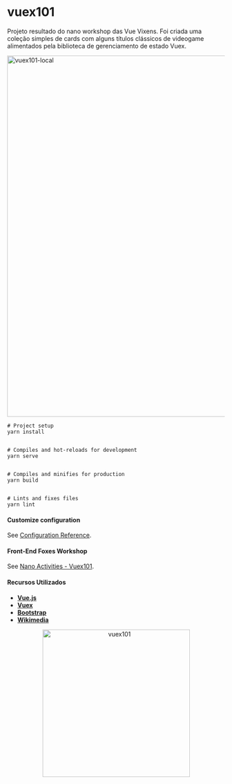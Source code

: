 # vuex101

Projeto resultado do nano workshop das Vue Vixens. Foi criada uma coleção simples de cards com alguns títulos clássicos de videogame alimentados pela biblioteca de gerenciamento de estado Vuex.

<img width="835" alt="vuex101-local" src="https://user-images.githubusercontent.com/44841405/82010198-c595e180-9647-11ea-8acf-c0a859b9c563.png">

```
# Project setup
yarn install


# Compiles and hot-reloads for development
yarn serve


# Compiles and minifies for production
yarn build


# Lints and fixes files
yarn lint
```

#### Customize configuration
See [Configuration Reference](https://cli.vuejs.org/config/).

#### Front-End Foxes Workshop
See [Nano Activities - Vuex101](https://workshops.vuevixens.org/workshops/vue/nanos/nano1.html#get-started).

#### Recursos Utilizados

- **[Vue.js](https://vuejs.org/)**
- **[Vuex](https://vuex.vuejs.org/)**
- **[Bootstrap](https://getbootstrap.com/)**
- **[Wikimedia](https://commons.wikimedia.org/wiki/Main_Page)**

<p align="center">
<img width="341" alt="vuex101" src="https://user-images.githubusercontent.com/44841405/82009233-2ff95280-9645-11ea-97ce-43337ebad823.png">
</p>
